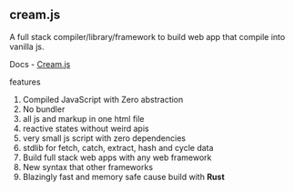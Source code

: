 ## cream.js
A full stack compiler/library/framework to build web app that compile into vanilla js.

Docs - [Cream.js](https://www.cream.dev/)

features
1. Compiled JavaScript with Zero abstraction
2. No bundler
3. all js and markup in one html file
4. reactive states without weird apis
5. very small js script with zero dependencies
6. stdlib for fetch, catch, extract, hash and cycle data
7. Build full stack web apps with any web framework
8. New syntax that other frameworks
9. Blazingly fast and memory safe cause build with **Rust**